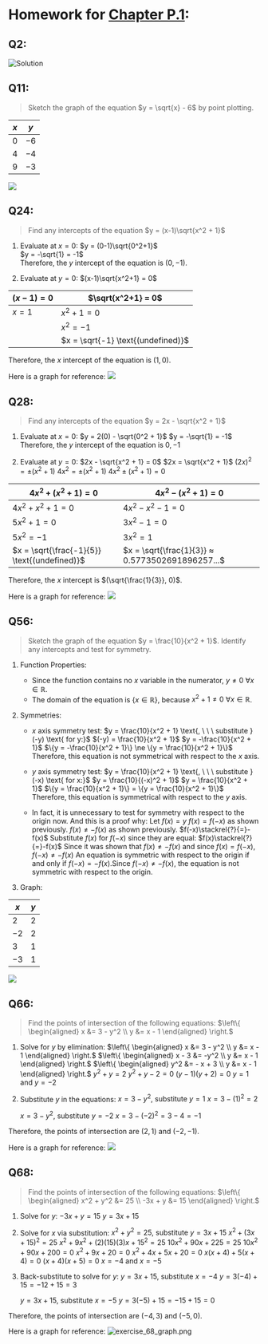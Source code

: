 # Homework for [Chapter P.1](../W1/Chapter%20P.1):

## Q2:
![Solution](../Images/exercises_1-4.png)


## Q11:

> Sketch the graph of the equation $y = \sqrt{x} - 6$ by point plotting. 

| $x$ | $y$ |
|---|---|
| $0$ | $-6$ |
| $4$ | $-4$ |
| $9$ | $-3$ |

![](../Images/exercise_11_graph.png)


## Q24:
> Find any intercepts of the equation $y = (x-1)\sqrt{x^2 + 1}$

1. Evaluate at $x = 0$:
	$y = (0-1)\sqrt{0^2+1}$  
	$y = -\sqrt{1} = -1$  
Therefore, the $y$ intercept of the equation is $(0, -1)$.

2. Evaluate at $y = 0$:
	$(x-1)\sqrt{x^2+1} = 0$

| $(x-1) = 0$ | $\sqrt{x^2+1} = 0$ |
| --- | --- |
| $x = 1$ | $x^2 + 1 = 0$ |
|      | $x^2 = -1$ |
|      | $x = \sqrt{-1} \text{(undefined)}$|

Therefore, the $x$ intercept of the equation is $(1, 0)$.

Here is a graph for reference:
![](../Images/exercise_24_graph.png)


## Q28:
> Find any intercepts of the equation $y = 2x - \sqrt{x^2 + 1}$

1. Evaluate at $x=0$:
	$y = 2(0) - \sqrt{0^2 + 1}$
	$y = -\sqrt{1} = -1$
Therefore, the $y$ intercept of the equation is $0,-1$

2. Evaluate at $y=0$:
	$2x - \sqrt{x^2 + 1} = 0$
	$2x = \sqrt{x^2 + 1}$
	$(2x)^2 = ±(x^2 + 1)$
	$4x^2 = ±(x^2 + 1)$
	$4x^2 ±(x^2 + 1) = 0$

| $4x^2 + (x^2 + 1) = 0$ | $4x^2 - (x^2 + 1) = 0$ |
| --- | --- |
| $4x^2 + x^2 + 1 = 0$| $4x^2 - x^2 - 1 = 0$ |
| $5x^2 + 1 = 0$ | $3x^2 - 1 = 0$
| $5x^2 = -1$ | $3x^2 = 1$ |
| $x = \sqrt{\frac{-1}{5}} \text{(undefined)}$ | $x = \sqrt{\frac{1}{3}} ≈ 0.5773502691896257...$ |

Therefore, the $x$ intercept is $(\sqrt{\frac{1}{3}}, 0)$.

Here is a graph for reference:
![](../Images/exercise_28_graph.png)


## Q56:

> Sketch the graph of the equation $y = \frac{10}{x^2 + 1}$. Identify any intercepts and test for symmetry.

1. Function Properties:
	- Since the function contains no $x$ variable in the numerator, $y \ne 0 \text{ } \forall x \in \mathbb{R}$.
	-  The domain of the equation is $\{x \in \mathbb{R}\}$, because $x^2 + 1 \ne 0 \text{ } \forall x \in \mathbb{R}$.

2. Symmetries:
	-  $x$ axis symmetry test:
		$y = \frac{10}{x^2 + 1} \text{, \ \ \ substitute } (-y) \text{ for y:}$
		$(-y) = \frac{10}{x^2 + 1}$
		$y = -\frac{10}{x^2 + 1}$
		$\{y = -\frac{10}{x^2 + 1}\} \ne \{y = \frac{10}{x^2 + 1}\}$
	Therefore, this equation is not symmetrical with respect to the $x$ axis.
	
	- $y$ axis symmetry test:
		$y = \frac{10}{x^2 + 1} \text{, \ \ \ substitute } (-x) \text{ for x:}$
		$y = \frac{10}{(-x)^2 + 1}$
		$y = \frac{10}{x^2 + 1}$
		$\{y = \frac{10}{x^2 + 1}\} = \{y = \frac{10}{x^2 + 1}\}$
	Therefore, this equation is symmetrical with respect to the $y$ axis.
	
	- In fact, it is unnecessary to test for symmetry with respect to the origin now. And this is a proof why:
		$\text{Let }f(x) = y\text{}$
		$f(x) = f(-x)\text{ as shown previously.}$
		$f(x) \ne -f(x) \text{ as shown previously.}$
		$f(-x)\stackrel{?}{=}-f(x)$
		$\text{Substitute }f(x)\text{ for }f(-x)\text{ since they are equal:}$
		$f(x)\stackrel{?}{=}-f(x)$
		$\text{Since it was shown that }f(x) \ne -f(x)\text{ and since }f(x) = f(-x)\text{, }$ 
		$f(-x) \ne -f(x)$		$\text{An equation is symmetric with respect to the origin if and only if }f(-x) = -f(x).$$\text{Since }f(-x) \ne -f(x)\text{, the equation is not symmetric with respect to the origin.}$

3. Graph:

| $x$ | $y$ | 
| --- | --- |
| $2$ | $2$ |
| $-2$ | $2$ |
| $3$ | $1$ |
| $-3$ | $1$ | 

![](../Images/exercise_56_graph.png)

## Q66:
> Find the points of intersection of the following equations:
   $\left\{ \begin{aligned}   x &= 3 - y^2 \\ y &= x - 1 \end{aligned} \right.$

1. Solve for $y$ by elimination:
	$\left\{ \begin{aligned}   x &= 3 - y^2 \\ y &= x - 1 \end{aligned} \right.$
	$\left\{ \begin{aligned}  x - 3 &= -y^2 \\ y &= x - 1 \end{aligned} \right.$
	$\left\{ \begin{aligned}   y^2 &= - x + 3 \\ y &= x - 1 \end{aligned} \right.$
	$y^2 + y = 2$
	$y^2 + y - 2 = 0$
	$(y-1)(y+2) = 0$
	$y = 1 \text{ and } y = -2$

2. Substitute $y$ in the equations:
	$x = 3 - y^2\text{, \ \ \ substitute }y=1$
	$x = 3 - (1)^2 = 2$
	
	$x = 3 - y^2\text{, \ \ \ substitute }y=-2$
	$x = 3 - (-2)^2 = 3 - 4 = -1$

Therefore, the points of intersection are $(2,1)$ and $(-2, -1)$.

Here is a graph for reference:
![](../Images/exercise_66_graph.png)

## Q68:
> Find the points of intersection of the following equations:
   $\left\{ \begin{aligned}   x^2 + y^2 &= 25 \\ -3x + y &= 15 \end{aligned} \right.$

1. Solve for $y$:
	$-3x + y = 15$
	$y = 3x+15$

2. Solve for $x$ via substitution:
	$x^2 + y^2 = 25\text{, \ \ \ substitute }y=3x+15$
	$x^2 + (3x + 15)^2 = 25$
	$x^2 + 9x^2 + (2)(15)(3)x + 15^2 = 25$
	$10x^2 + 90x + 225 = 25$
	$10x^2 +90x +200 = 0$
	$x^2 + 9x + 20 = 0$
	$x^2 + 4x + 5x + 20 = 0$
	$x(x + 4) + 5(x+4) = 0$
	$(x+4)(x+5) = 0$
	$x = -4\text{ and }x = -5$

3. Back-substitute to solve for $y$:
	$y = 3x + 15\text{, \ \ \ substitute }x=-4$
	$y = 3(-4) + 15 = -12 + 15 = 3$
	
	$y = 3x + 15\text{, \ \ \ substitute }x=-5$
	$y = 3(-5) + 15 = -15 + 15 = 0$

Therefore, the points of intersection are $(-4,3)$ and $(-5, 0)$.

Here is a graph for reference:
![exercise_68_graph.png](../Images/exercise_68_graph.png)